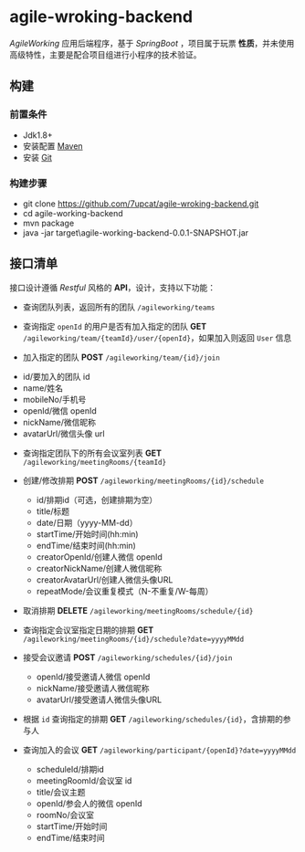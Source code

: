 # agile-wroking-backend

*AgileWorking* 应用后端程序，基于 *SpringBoot* ，项目属于玩票 **性质**，并未使用高级特性，主要是配合项目组进行小程序的技术验证。

## 构建

### 前置条件

- Jdk1.8+
- 安装配置 [Maven](http://maven.apache.org/install.html)
- 安装 [Git](https://git-scm.com/downloads)

### 构建步骤

- git clone https://github.com/7upcat/agile-wroking-backend.git
- cd agile-working-backend
- mvn package
- java -jar target\agile-working-backend-0.0.1-SNAPSHOT.jar

## 接口清单

接口设计遵循 *Restful* 风格的  **API**，设计，支持以下功能：

- 查询团队列表，返回所有的团队 `/agileworking/teams`

- 查询指定 `openId` 的用户是否有加入指定的团队  **GET** `/agileworking/team/{teamId}/user/{openId}`，如果加入则返回 `User` 信息

- 加入指定的团队  **POST** `/agileworking/team/{id}/join`
 + id/要加入的团队 id 
 + name/姓名
 + mobileNo/手机号
 + openId/微信 openId
 + nickName/微信昵称
 + avatarUrl/微信头像 url 

- 查询指定团队下的所有会议室列表  **GET** `/agileworking/meetingRooms/{teamId}`

- 创建/修改排期  **POST** `/agileworking/meetingRooms/{id}/schedule`
  + id/排期id（可选，创建排期为空）
  + title/标题
  + date/日期（yyyy-MM-dd）
  + startTime/开始时间(hh:min)
  + endTime/结束时间(hh:min)
  + creatorOpenId/创建人微信 openId
  + creatorNickName/创建人微信昵称
  + creatorAvatarUrl/创建人微信头像URL
  + repeatMode/会议重复模式（N-不重复/W-每周）
- 取消排期  **DELETE** `/agileworking/meetingRooms/schedule/{id}`
- 查询指定会议室指定日期的排期  **GET** `/agileworking/meetingRooms/{id}/schedule?date=yyyyMMdd`
- 接受会议邀请  **POST** `/agileworking/schedules/{id}/join`
  + openId/接受邀请人微信 openId
  + nickName/接受邀请人微信昵称
  + avatarUrl/接受邀请人微信头像URL

- 根据 `id` 查询指定的排期  **GET** `/agileworking/schedules/{id}`，含排期的参与人
  
- 查询加入的会议  **GET** `/agileworking/participant/{openId}?date=yyyyMMdd`
  + scheduleId/排期id
  + meetingRoomId/会议室 id
  + title/会议主题
  + openId/参会人的微信 openId
  + roomNo/会议室
  + startTime/开始时间
  + endTime/结束时间 
